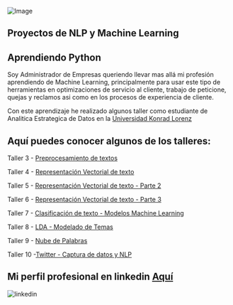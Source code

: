 ![Image](https://www.muycomputerpro.com/wp-content/uploads/2018/02/Machine-learning-in-cyber-security-770x476.jpg)


## Proyectos de NLP y  Machine Learning 
## Aprendiendo Python

Soy Administrador de Empresas queriendo llevar mas allá mi profesión aprendiendo de Machine Learning, principalmente para usar este tipo de herramientas en optimizaciones de servicio al cliente, trabajo de peticione, quejas y reclamos asi como en los procesos de experiencia de cliente. 

Con este aprendizaje he realizado algunos taller como estudiante de Analitica Estrategica de Datos en la [Universidad Konrad Lorenz](http://www.konradlorenz.edu.co/es/)

## Aquí puedes conocer algunos de los talleres:


Taller 3 - [Preprocesamiento de textos](https://github.com/hernandezarturo/nlp_projects/blob/master/Taller%203%20-%20Pre-Procesamiento%20de%20Textos.ipynb)

Taller 4 - [Representación Vectorial de texto](https://github.com/hernandezarturo/nlp_projects/blob/master/Taller4/TALLER%204%20NLP%20Feature%20Engineering.ipynb) 

Taller 5 - [Representación Vectorial de texto - Parte 2](https://github.com/hernandezarturo/nlp_projects/blob/master/Clase5/Taller%205%20TFIDF%20Solucion.ipynb)

Taller 6 - [Representación Vectorial de texto - Parte 3](https://github.com/hernandezarturo/nlp_projects/blob/master/Clase6/Taller%206%20-%20Ejercicio%20Practico%20Quejas%20Similitud%20Documentos.ipynb)

Taller 7 - [Clasificación de texto - Modelos Machine Learning](https://github.com/hernandezarturo/nlp_projects/blob/master/Taller7_NLP/Taller%207%20-%20ClassificationKMeans.ipynb)

Taller 8 - [LDA - Modelado de Temas](https://github.com/hernandezarturo/nlp_projects/blob/master/Taller8_NLP/Taller%208%20-%20Modelado%20de%20Temas.ipynb)

Taller 9 - [Nube de Palabras](https://github.com/hernandezarturo/nlp_projects/blob/master/Talle9_NLP/Taller%209%20-%20Nube%20de%20Palabras.ipynb)

Taller 10 -[Twitter - Captura de datos y NLP](https://github.com/hernandezarturo/nlp_projects/blob/master/Taller10_NLP/Taller%2010%20-%20Twitter.ipynb)

## Mi perfil profesional en linkedin [Aquí](https://www.linkedin.com/in/arturo-hernández-carvajal-b17451109)
![linkedin](https://encrypted-tbn0.gstatic.com/images?q=tbn:ANd9GcQJezQhveD503icT4TIJs5VWEJHehjavNZq8A&usqp=CAU)


